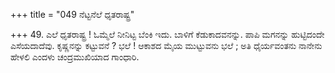 +++
title = "049 ನೆಟ್ಟನೆಲೆ ಧೃತರಾಷ್ಟ್ರ"

+++
49. ಎಲೆ ಧೃತರಾಷ್ಟ್ರ ! ಓಮ್ಮೆಲೆ ನೀನಿಟ್ಟ ಬೆಂಕಿ ಇದು.  ಬಾಳಿಗೆ ಕೆಡುಕಾದವನನ್ನು. ಪಾಪಿ ಮಗನನ್ನು ಹುಟ್ಟಿದಂದೇ ಎಸೆಯದಾದೆವು. ಕೃಷ್ಣನನ್ನು ಕಟ್ಟುವನೆ ? ಭಲೆ ! ಆಕಾಶದ ಮೈಯ ಮುಟ್ಟುವನು ಭಲೆ ; ಅತಿ ಧೈರ್ಯವಂತನು ನಾನೇನು ಹೇಳಲಿ ಎಂದಳು ಚಂದ್ರಮುಖಿಯಾದ ಗಾಂಧಾರಿ.